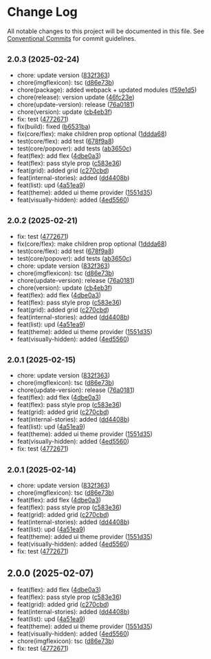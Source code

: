 # Change Log

All notable changes to this project will be documented in this file.
See [Conventional Commits](https://conventionalcommits.org) for commit guidelines.

## <small>2.0.3 (2025-02-24)</small>

* chore: update version ([832f363](https://gitlab.optimacros.com/fe/ui-kit/commit/832f363))
* chore(imgflexicon): tsc ([d86e73b](https://gitlab.optimacros.com/fe/ui-kit/commit/d86e73b))
* chore(package): added webpack + updated modules ([f59e1d5](https://gitlab.optimacros.com/fe/ui-kit/commit/f59e1d5))
* chore(release): version update ([46fc23e](https://gitlab.optimacros.com/fe/ui-kit/commit/46fc23e))
* chore(update-version): release ([76a0181](https://gitlab.optimacros.com/fe/ui-kit/commit/76a0181))
* chore(version): update ([cb4eb3f](https://gitlab.optimacros.com/fe/ui-kit/commit/cb4eb3f))
* fix: test ([4772671](https://gitlab.optimacros.com/fe/ui-kit/commit/4772671))
* fix(build): fixed ([b6531ba](https://gitlab.optimacros.com/fe/ui-kit/commit/b6531ba))
* fix(core/flex): make children prop optional ([1ddda68](https://gitlab.optimacros.com/fe/ui-kit/commit/1ddda68))
* test(core/flex): add test ([678f9a8](https://gitlab.optimacros.com/fe/ui-kit/commit/678f9a8))
* test(core/popover): add tests ([ab3650c](https://gitlab.optimacros.com/fe/ui-kit/commit/ab3650c))
* feat(flex): add flex ([4dbe0a3](https://gitlab.optimacros.com/fe/ui-kit/commit/4dbe0a3))
* feat(flex): pass style prop ([c583e36](https://gitlab.optimacros.com/fe/ui-kit/commit/c583e36))
* feat(grid): added grid ([c270cbd](https://gitlab.optimacros.com/fe/ui-kit/commit/c270cbd))
* feat(internal-stories): added ([dd4408b](https://gitlab.optimacros.com/fe/ui-kit/commit/dd4408b))
* feat(list): upd ([4a51ea9](https://gitlab.optimacros.com/fe/ui-kit/commit/4a51ea9))
* feat(theme): added ui theme provider ([1551d35](https://gitlab.optimacros.com/fe/ui-kit/commit/1551d35))
* feat(visually-hidden): added ([4ed5560](https://gitlab.optimacros.com/fe/ui-kit/commit/4ed5560))





## <small>2.0.2 (2025-02-21)</small>

* fix: test ([4772671](https://gitlab.optimacros.com/fe/ui-kit/commit/4772671))
* fix(core/flex): make children prop optional ([1ddda68](https://gitlab.optimacros.com/fe/ui-kit/commit/1ddda68))
* test(core/flex): add test ([678f9a8](https://gitlab.optimacros.com/fe/ui-kit/commit/678f9a8))
* test(core/popover): add tests ([ab3650c](https://gitlab.optimacros.com/fe/ui-kit/commit/ab3650c))
* chore: update version ([832f363](https://gitlab.optimacros.com/fe/ui-kit/commit/832f363))
* chore(imgflexicon): tsc ([d86e73b](https://gitlab.optimacros.com/fe/ui-kit/commit/d86e73b))
* chore(update-version): release ([76a0181](https://gitlab.optimacros.com/fe/ui-kit/commit/76a0181))
* chore(version): update ([cb4eb3f](https://gitlab.optimacros.com/fe/ui-kit/commit/cb4eb3f))
* feat(flex): add flex ([4dbe0a3](https://gitlab.optimacros.com/fe/ui-kit/commit/4dbe0a3))
* feat(flex): pass style prop ([c583e36](https://gitlab.optimacros.com/fe/ui-kit/commit/c583e36))
* feat(grid): added grid ([c270cbd](https://gitlab.optimacros.com/fe/ui-kit/commit/c270cbd))
* feat(internal-stories): added ([dd4408b](https://gitlab.optimacros.com/fe/ui-kit/commit/dd4408b))
* feat(list): upd ([4a51ea9](https://gitlab.optimacros.com/fe/ui-kit/commit/4a51ea9))
* feat(theme): added ui theme provider ([1551d35](https://gitlab.optimacros.com/fe/ui-kit/commit/1551d35))
* feat(visually-hidden): added ([4ed5560](https://gitlab.optimacros.com/fe/ui-kit/commit/4ed5560))





## <small>2.0.1 (2025-02-15)</small>

* chore: update version ([832f363](https://gitlab.optimacros.com/fe/ui-kit/commit/832f363))
* chore(imgflexicon): tsc ([d86e73b](https://gitlab.optimacros.com/fe/ui-kit/commit/d86e73b))
* chore(update-version): release ([76a0181](https://gitlab.optimacros.com/fe/ui-kit/commit/76a0181))
* feat(flex): add flex ([4dbe0a3](https://gitlab.optimacros.com/fe/ui-kit/commit/4dbe0a3))
* feat(flex): pass style prop ([c583e36](https://gitlab.optimacros.com/fe/ui-kit/commit/c583e36))
* feat(grid): added grid ([c270cbd](https://gitlab.optimacros.com/fe/ui-kit/commit/c270cbd))
* feat(internal-stories): added ([dd4408b](https://gitlab.optimacros.com/fe/ui-kit/commit/dd4408b))
* feat(list): upd ([4a51ea9](https://gitlab.optimacros.com/fe/ui-kit/commit/4a51ea9))
* feat(theme): added ui theme provider ([1551d35](https://gitlab.optimacros.com/fe/ui-kit/commit/1551d35))
* feat(visually-hidden): added ([4ed5560](https://gitlab.optimacros.com/fe/ui-kit/commit/4ed5560))
* fix: test ([4772671](https://gitlab.optimacros.com/fe/ui-kit/commit/4772671))





## <small>2.0.1 (2025-02-14)</small>

* chore: update version ([832f363](https://gitlab.optimacros.com/fe/ui-kit/commit/832f363))
* chore(imgflexicon): tsc ([d86e73b](https://gitlab.optimacros.com/fe/ui-kit/commit/d86e73b))
* feat(flex): add flex ([4dbe0a3](https://gitlab.optimacros.com/fe/ui-kit/commit/4dbe0a3))
* feat(flex): pass style prop ([c583e36](https://gitlab.optimacros.com/fe/ui-kit/commit/c583e36))
* feat(grid): added grid ([c270cbd](https://gitlab.optimacros.com/fe/ui-kit/commit/c270cbd))
* feat(internal-stories): added ([dd4408b](https://gitlab.optimacros.com/fe/ui-kit/commit/dd4408b))
* feat(list): upd ([4a51ea9](https://gitlab.optimacros.com/fe/ui-kit/commit/4a51ea9))
* feat(theme): added ui theme provider ([1551d35](https://gitlab.optimacros.com/fe/ui-kit/commit/1551d35))
* feat(visually-hidden): added ([4ed5560](https://gitlab.optimacros.com/fe/ui-kit/commit/4ed5560))
* fix: test ([4772671](https://gitlab.optimacros.com/fe/ui-kit/commit/4772671))





## 2.0.0 (2025-02-07)

* feat(flex): add flex ([4dbe0a3](https://gitlab.optimacros.com/fe/ui-kit/commit/4dbe0a3))
* feat(flex): pass style prop ([c583e36](https://gitlab.optimacros.com/fe/ui-kit/commit/c583e36))
* feat(grid): added grid ([c270cbd](https://gitlab.optimacros.com/fe/ui-kit/commit/c270cbd))
* feat(internal-stories): added ([dd4408b](https://gitlab.optimacros.com/fe/ui-kit/commit/dd4408b))
* feat(list): upd ([4a51ea9](https://gitlab.optimacros.com/fe/ui-kit/commit/4a51ea9))
* feat(theme): added ui theme provider ([1551d35](https://gitlab.optimacros.com/fe/ui-kit/commit/1551d35))
* feat(visually-hidden): added ([4ed5560](https://gitlab.optimacros.com/fe/ui-kit/commit/4ed5560))
* chore(imgflexicon): tsc ([d86e73b](https://gitlab.optimacros.com/fe/ui-kit/commit/d86e73b))
* fix: test ([4772671](https://gitlab.optimacros.com/fe/ui-kit/commit/4772671))

